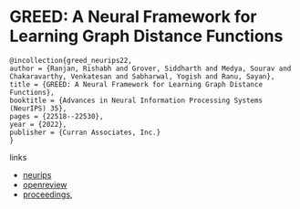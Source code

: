 # GREED: A Neural Framework for Learning Graph Distance Functions

```
@incollection{greed_neurips22,
author = {Ranjan, Rishabh and Grover, Siddharth and Medya, Sourav and Chakaravarthy, Venkatesan and Sabharwal, Yogish and Ranu, Sayan},
title = {GREED: A Neural Framework for Learning Graph Distance Functions},
booktitle = {Advances in Neural Information Processing Systems (NeurIPS) 35},
pages = {22518--22530},
year = {2022},
publisher = {Curran Associates, Inc.}
}
```

links
- [neurips](https://nips.cc/Conferences/2022/Schedule?showEvent=54507)
- [openreview](https://openreview.net/forum?id=3LBxVcnsEkV)
- [proceedings](https://papers.nips.cc//paper_files/paper/2022/hash/8d492b8a6201d83d1015af9e264f0bf2-Abstract-Conference.html),
